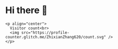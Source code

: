 # Hi there 👋

```
<p align="center"> 
  Visitor count<br>
  <img src="https://profile-counter.glitch.me/ZhixianZhang620/count.svg" />
</p>
```
